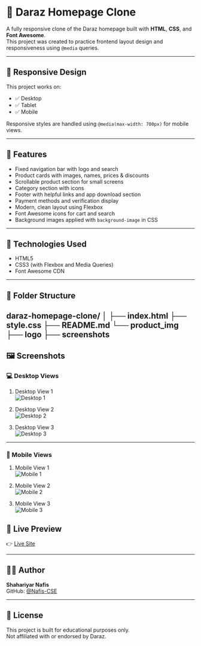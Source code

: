# 🛒 Daraz Homepage Clone

A fully responsive clone of the Daraz homepage built with **HTML**, **CSS**, and **Font Awesome**.  
This project was created to practice frontend layout design and responsiveness using `@media` queries.

---

## 📱 Responsive Design

This project works on:
- ✅ Desktop
- ✅ Tablet
- ✅ Mobile

Responsive styles are handled using `@media(max-width: 700px)` for mobile views.

---

## 🚀 Features

- Fixed navigation bar with logo and search
- Product cards with images, names, prices & discounts
- Scrollable product section for small screens
- Category section with icons
- Footer with helpful links and app download section
- Payment methods and verification display
- Modern, clean layout using Flexbox
- Font Awesome icons for cart and search
- Background images applied with `background-image` in CSS

---

## 🧰 Technologies Used

- HTML5
- CSS3 (with Flexbox and Media Queries)
- Font Awesome CDN

---

## 📁 Folder Structure

daraz-homepage-clone/
│
├── index.html
├── style.css
├── README.md
└── product_img
├── logo
├── screenshots
---

## 🖼️ Screenshots

### 💻 Desktop Views

1. Desktop View 1  
![Desktop 1](screenshots/desktop1.png)

2. Desktop View 2  
![Desktop 2](screenshots/desktop2.png)

3. Desktop View 3  
![Desktop 3](screenshots/desktop3.png)

---

### 📱 Mobile Views

1. Mobile View 1  
![Mobile 1](screenshots/mobile1.jpg)

2. Mobile View 2  
![Mobile 2](screenshots/mobile2.jpg)

3. Mobile View 3  
![Mobile 3](screenshots/mobile3.jpg)


## 🔗 Live Preview

👉 [Live Site](https://nafis-cse.github.io/daraz-homepage-clone)

---

## 👨‍💻 Author

**Shahariyar Nafis**  
GitHub: [@Nafis-CSE](https://github.com/Nafis-CSE)

---

## 📜 License

This project is built for educational purposes only.  
Not affiliated with or endorsed by Daraz.

